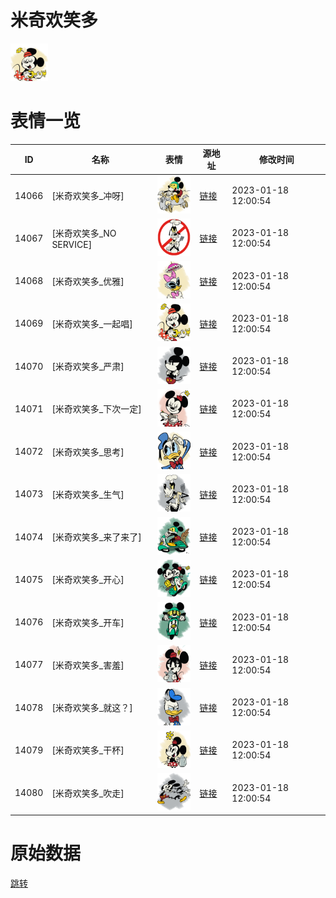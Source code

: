 # 米奇欢笑多

<img src="./cover.png" height="60" alt="cover" />

# 表情一览

|ID|名称|表情|源地址|修改时间|
|----|----|----|----|----|
|14066|[米奇欢笑多_冲呀]|<img src="./pic/014066_%5B米奇欢笑多_冲呀%5D.png" height="60" alt="冲呀"/>|[链接](https://i0.hdslb.com/bfs/emote/9966b52a329c689c13289162431c8d04b3474533.png)|2023-01-18 12:00:54|
|14067|[米奇欢笑多_NO SERVICE]|<img src="./pic/014067_%5B米奇欢笑多_NO SERVICE%5D.png" height="60" alt="NO SERVICE"/>|[链接](https://i0.hdslb.com/bfs/emote/0b4ffb64c929802478cc9ebf30cb160e3e258552.png)|2023-01-18 12:00:54|
|14068|[米奇欢笑多_优雅]|<img src="./pic/014068_%5B米奇欢笑多_优雅%5D.png" height="60" alt="优雅"/>|[链接](https://i0.hdslb.com/bfs/emote/a22d75f655f890211c62a9d4d4f9f51bd5496f99.png)|2023-01-18 12:00:54|
|14069|[米奇欢笑多_一起唱]|<img src="./pic/014069_%5B米奇欢笑多_一起唱%5D.png" height="60" alt="一起唱"/>|[链接](https://i0.hdslb.com/bfs/emote/1354242911f98f2636f6e7dfbb1820d0b2244276.png)|2023-01-18 12:00:54|
|14070|[米奇欢笑多_严肃]|<img src="./pic/014070_%5B米奇欢笑多_严肃%5D.png" height="60" alt="严肃"/>|[链接](https://i0.hdslb.com/bfs/emote/cf185916cacd5b530db1725acb06f000ae0aa916.png)|2023-01-18 12:00:54|
|14071|[米奇欢笑多_下次一定]|<img src="./pic/014071_%5B米奇欢笑多_下次一定%5D.png" height="60" alt="下次一定"/>|[链接](https://i0.hdslb.com/bfs/emote/1d8cb0bf29452296a76cdfa653ee25b3ceec8548.png)|2023-01-18 12:00:54|
|14072|[米奇欢笑多_思考]|<img src="./pic/014072_%5B米奇欢笑多_思考%5D.png" height="60" alt="思考"/>|[链接](https://i0.hdslb.com/bfs/emote/b8fa2d7606ed533efc9217bbda366fd6a5b07c71.png)|2023-01-18 12:00:54|
|14073|[米奇欢笑多_生气]|<img src="./pic/014073_%5B米奇欢笑多_生气%5D.png" height="60" alt="生气"/>|[链接](https://i0.hdslb.com/bfs/emote/e4b68e2176088b9a8d2ecffb790f308111c019dd.png)|2023-01-18 12:00:54|
|14074|[米奇欢笑多_来了来了]|<img src="./pic/014074_%5B米奇欢笑多_来了来了%5D.png" height="60" alt="来了来了"/>|[链接](https://i0.hdslb.com/bfs/emote/f57836f64578fcf24e2184f63d9e189a524760e4.png)|2023-01-18 12:00:54|
|14075|[米奇欢笑多_开心]|<img src="./pic/014075_%5B米奇欢笑多_开心%5D.png" height="60" alt="开心"/>|[链接](https://i0.hdslb.com/bfs/emote/995a337702443e9ef1d66783b8b5471319ff3ed4.png)|2023-01-18 12:00:54|
|14076|[米奇欢笑多_开车]|<img src="./pic/014076_%5B米奇欢笑多_开车%5D.png" height="60" alt="开车"/>|[链接](https://i0.hdslb.com/bfs/emote/de3c76661b617b351fb41d69d41b588d0cbfa485.png)|2023-01-18 12:00:54|
|14077|[米奇欢笑多_害羞]|<img src="./pic/014077_%5B米奇欢笑多_害羞%5D.png" height="60" alt="害羞"/>|[链接](https://i0.hdslb.com/bfs/emote/9c31c70ef089352b304314ba1dbf8baaeb805d0c.png)|2023-01-18 12:00:54|
|14078|[米奇欢笑多_就这？]|<img src="./pic/014078_%5B米奇欢笑多_就这？%5D.png" height="60" alt="就这？"/>|[链接](https://i0.hdslb.com/bfs/emote/b4d2144e7665482e8e4869bf1e61d388344d9c2e.png)|2023-01-18 12:00:54|
|14079|[米奇欢笑多_干杯]|<img src="./pic/014079_%5B米奇欢笑多_干杯%5D.png" height="60" alt="干杯"/>|[链接](https://i0.hdslb.com/bfs/emote/f8cb58822194d66269f19bb348f2f95960efa39e.png)|2023-01-18 12:00:54|
|14080|[米奇欢笑多_吹走]|<img src="./pic/014080_%5B米奇欢笑多_吹走%5D.png" height="60" alt="吹走"/>|[链接](https://i0.hdslb.com/bfs/emote/d4978163d27003900f533168988256688b4657c1.png)|2023-01-18 12:00:54|

# 原始数据

[跳转](./raw.json)

